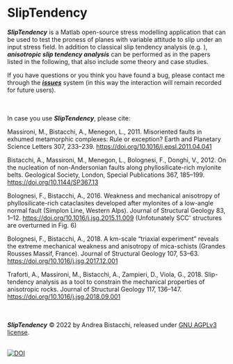 # SlipTendency #

***SlipTendency*** is a Matlab open-source stress modelling application that can be used to test the proness of planes with variable attitude to slip under an input stress field. In addition to classical slip tendency analysis (e.g. ), ***anisotropic slip tendency analysis*** can be performed as in the papers listed in the following, that also include some theory and case studies.

If you have questions or you think you have found a bug, please contact me through the [***issues***](https://github.com/andrea-bistacchi/SlipTendency/issues) system (in this way the interaction will remain recorded for future users).

\
\
In case you use ***SlipTendency***, please cite:

Massironi, M., Bistacchi, A., Menegon, L., 2011. Misoriented faults in exhumed metamorphic complexes: Rule or exception? Earth and Planetary Science Letters 307, 233–239. https://doi.org/10.1016/j.epsl.2011.04.041

Bistacchi, A., Massironi, M., Menegon, L., Bolognesi, F., Donghi, V., 2012. On the nucleation of non-Andersonian faults along phyllosilicate-rich mylonite belts. Geological Society, London, Special Publications 367, 185–199. https://doi.org/10.1144/SP367.13

Bolognesi, F., Bistacchi, A., 2016. Weakness and mechanical anisotropy of phyllosilicate-rich cataclasites developed after mylonites of a low-angle normal fault (Simplon Line, Western Alps). Journal of Structural Geology 83, 1–12. https://doi.org/10.1016/j.jsg.2015.11.009 (Unfotunately SCC' structures are overturned in Fig. 6)

Bolognesi, F., Bistacchi, A., 2018. A km-scale “triaxial experiment” reveals the extreme mechanical weakness and anisotropy of mica-schists (Grandes Rousses Massif, France). Journal of Structural Geology 107, 53–63. https://doi.org/10.1016/j.jsg.2017.12.001

Traforti, A., Massironi, M., Bistacchi, A., Zampieri, D., Viola, G., 2018. Slip-tendency analysis as a tool to constrain the mechanical properties of anisotropic rocks. Journal of Structural Geology 117, 136–147. https://doi.org/10.1016/j.jsg.2018.09.001

\
\
***SlipTendency*** © 2022 by Andrea Bistacchi, released under [GNU AGPLv3 license](LICENSE).

\
[![DOI](https://zenodo.org/badge/439080627.svg)](https://zenodo.org/badge/latestdoi/439080627)

